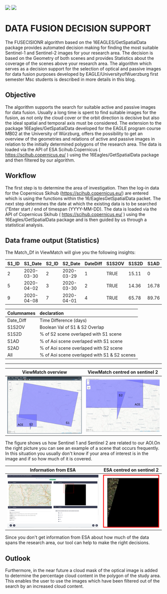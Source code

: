 ![](https://img.shields.io/badge/EAGLE-Design-blue) ![](https://img.shields.io/badge/Approval-pending-red)
# DATA FUSION DECISION SUPPORT

The FUSECISIONR algorithm based on the 16EAGLES/GetSpatialData package provides automated decision making for finding the most suitable Sentinel-1 and Sentinel-2 images for your research area. The decision is based on the Geometry of both scenes and provides Statistics about the coverage of the scenes above your research area. The algorithm which serves as a decision support for the selection of optical and passive images for data fusion purposes developed by EAGLE/UniversityofWuerzburg first semester Msc students is described in more details in this blog.

## Objective

The algorithm supports the search for suitable active and passive images for data fusion. Usually a long time is spent to find suitable images for the fusion, as not only the cloud cover or the orbit direction is decisive but also the ideal spatial and temporal axis must be considered. The extension to the package 16Eagles/GetSpatialData developed for the EAGLE program course MB02 at the University of Würzburg, offers the possibility to get an overview of the geometries and relations of active and passive images in relation to the initially determined polygons of the research area.
The data is loaded via the API of ESA Scihub.Copernicus ( https://scihub.copernicus.eu/ ) using the 16Eagles/GetSpatialData package and then filtered by our algorithm.

## **Workflow**

The first step is to determine the area of investigation. Then the log-in data for the Copernicus Skihub (https://scihub.copernicus.eu/) are entered which is using the functions within the 16/EaglesGetSpatialData packet. The next step determines the date at which the existing data is to be searched ("Enter start / end of timespan (YYYY-MM-DD). The data is loaded via the API of Copernicus Skihub ( https://scihub.copernicus.eu/ ) using the 16Eagles/GetSpatialData package and is then guided by us through a statistical analysis.

## **Data frame output (Statistics)**

The Match_Df in ViewMatch will give you the following insights:

| S1_ID| S1_Date   | S2_ID |S2_Date    |DateDiff |S1S2OV |S1S2D  | S1AD  | S2AD   | AIID | 
| ---- | -------   | ----- | --------- | -----   | ----- | ----- | ----- | ------ | ---- | 
| 2    |2020-03-30 | 2     |2020-03-29 | 1       | TRUE  | 15.11 | 0     | 78.87  |82.56 |
| 5    |2020-04-02 | 3     |2020-03-30 | 2       | TRUE  | 14.36 | 16.78 | 14.89  |56.87 |
| 9    |2020-04-08 | 7     |2020-04-01 | 4       | TRUE  | 65.78 | 89.76 |77.34   |100   | 


 Columnames    | declaration                   |
| -------------|:--------------------          |
| Date_Diff    | Time Difference (days)        | 
| S1S2OV       | Boolean Val of S1 & S2 Overlap|   
| S1S2D        | % of S2 scene overlaped with  S1 scene |   
| S1AD         | % of Aoi scene overlaped with S1 scene |
| S2AD         | % of Aoi scene overlaped with S2 scene |  
| All          | % of Aoi scene overlaped with S1 & S2 scenes | 


-------------------------------------------------------------------------------------------------------------------------------------------


ViewMatch overview           | ViewMatch centred on sentinel 2 
:-------------------------:|:-------------------------:
![](https://github.com/Doutrespace/FUSION2020/blob/master/Image/Overview01.PNG)  |  ![](https://github.com/Doutrespace/FUSION2020/blob/master/Image/Overview02.PNG)

The figure shows us how Sentinel 1 and Sentinel 2 are related to our AOI.On the right picture you can see an example of a scene that occurs frequently. In this situation you usually don't know if your area of interest is in the image and if so how much of it is covered.






Information from ESA          | ESA centred on sentinel 2 
:-------------------------:|:-------------------------:
![](https://github.com/Doutrespace/FUSION2020/blob/master/Image/Overview_esa.PNG)  |  ![](https://github.com/Doutrespace/FUSION2020/blob/master/Image/overview_esa_micro.PNG)


Since you don't get information from ESA about how much of the data spans the research area, our tool can help to make the right decisions.



## **Outlook**


Furthermore, in the near future a cloud mask of the optical image is added to determine the percentage cloud content in the polygon of the study area. This enables the user to use the images which have been filtered out of the search by an increased cloud content. 
